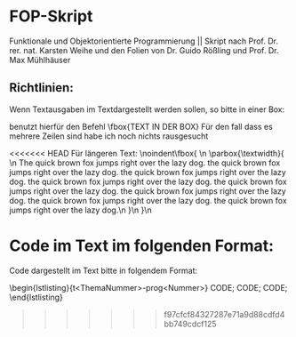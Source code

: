 # FOP-Skript
Funktionale und Objektorientierte Programmierung || Skript nach Prof. Dr. rer. nat. Karsten Weihe und den Folien von Dr. Guido Rößling und Prof. Dr. Max Mühlhäuser

## Richtlinien:

Wenn Textausgaben im Textdargestellt werden sollen, so bitte in einer Box:

benutzt hierfür den Befehl \\fbox{TEXT IN DER BOX}
Für den fall dass es mehrere Zeilen sind habe ich noch nichts rausgesucht

<<<<<<< HEAD
Für längeren Text:
\\noindent\\fbox{ \n
    \\parbox\{\\textwidth\}\{ \n
        The quick brown fox jumps right over the lazy dog. the quick brown fox jumps right over the lazy dog. the quick brown fox jumps right over the lazy dog. the quick brown fox jumps right over the lazy dog. the quick brown fox jumps right over the lazy dog. the quick brown fox jumps right over the lazy dog. the quick brown fox jumps right over the lazy dog. the quick brown fox jumps right over the lazy dog.\n
    \}\n
\}\n

Code im Text im folgenden Format:
=======
Code dargestellt im Text bitte in folgendem Format:

\\begin{lstlisting}{t\<ThemaNummer\>-prog\<Nummer\>}
CODE;
CODE;
CODE;
\\end{lstlisting}
>>>>>>> f97cfcf84327287e71a9d88cdfd4bb749cdcf125

